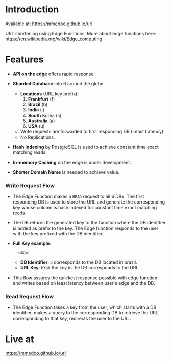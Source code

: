 # Introduction
Available at: <a href="https://mmedoo.github.io/url" target="_blank">https://mmedoo.github.io/url</a>

URL shortening using Edge Functions. More about edge functions here:
https://en.wikipedia.org/wiki/Edge_computing

# Features

- **API on the edge** offers rapid response.
- **Sharded Database** into 6 around the globe.
	- **Locations** (URL key prefix):
		1. **Frankfurt** (f)
		2. **Brazil** (b)
		3. **India** (i)
		4. **South** Korea (s)
		5. **Australia** (a)
		6. **USA** (u)
	- Write requests are forwarded to first responding DB (Least Latency).
	- No Replications.

- **Hash Indexing** by PostgreSQL is used to achieve constant time exact matching reads.

- **In-memory Caching** on the edge is under development.

- **Shorter Domain Name** is needed to achieve value.

### Write Request Flow
- The Edge Function makes a `HEAD` request to all 6 DBs. The first responding DB is used to store the URL and generate the corresponding key whose column is hash indexed for constant time exact matching reads.

- The DB returns the generated key to the function where the DB identifier is added as prefix to the key. The Edge function responds to the user with the key prefixed with the DB identifier.

- **Full Key example**:

		bHXat
	- **DB Identifier**: `b` corresponds to the DB located in brazil.
	- **URL Key**: `HXat` the key in the DB corresponds to the URL.

- This flow assures the quickest response possible with edge function and writes based on least latency between user's edge and the DB.


### Read Request Flow

- The Edge Function takes a key from the user, which starts with a DB identifier, makes a query to the corresponding DB to retrieve the URL corresponding to that key, redirects the user to the URL.

# Live at
https://mmedoo.github.io/url
